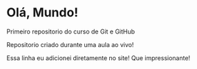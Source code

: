 # Olá, Mundo!
 Primeiro repositorio do curso de Git e GitHub

 Repositorio criado durante uma aula ao vivo!

 Essa linha eu adicionei diretamente no site! Que impressionante!
